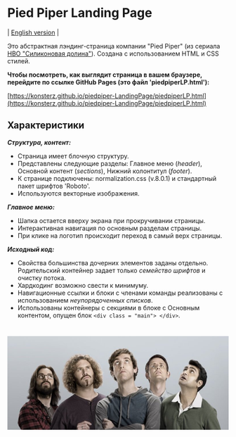 # Pied Piper Landing Page

| [English version](https://github.com/KonstErz/piedpiper-LandingPage/blob/master/README.md) |

Это абстрактная лэндинг-страница компании "Pied Piper" (из сериала [HBO "Силиконовая долина"](https://www.kinopoisk.ru/series/723959/)).
Создана с использованием HTML и CSS стилей.

**Чтобы посмотреть, как выглядит страница в вашем браузере, перейдите по ссылке GitHub Pages (это файл 'piedpiperLP.html'):**

[https://konsterz.github.io/piedpiper-LandingPage/piedpiperLP.html](https://konsterz.github.io/piedpiper-LandingPage/piedpiperLP.html)


## Характеристики

***Структура, контент:***

+ Страница имеет блочную структуру.
+ Представлены следующие разделы: Главное меню (*header*), Основной контент (*sections*), Нижний колонтитул (*footer*).
+ К странице подключены: normalization.css (v.8.0.1) и стандартный пакет шрифтов 'Roboto'.
+ Используются векторные изображения.

***Главное меню:***

+ Шапка остается вверху экрана при прокручивании страницы.
+ Интерактивная навигация по основным разделам страницы.
+ При клике на логотип происходит переход в самый верх страницы.

***Исходный код:***

+ Свойства большинства дочерних элементов заданы отдельно. Родительский контейнер задает только *семейство шрифтов* и очистку потока.
+ Хардкодинг возможно свести к минимуму.
+ Навигационные ссылки и блоки с членами команды реализованы с использованием *неупорядоченных списков*.
+ Использованы контейнеры с секциями в блоке с Основным контентом, опущен блок `<div class = "main"> </div>`.
>  
>  
#  
>  
>  
    
![Silicon Valley img](Pictures/valley.jpg)
    

